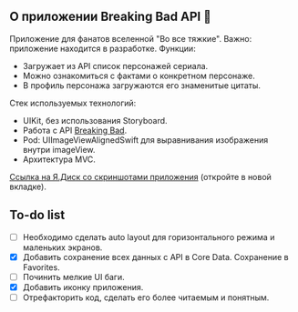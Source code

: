 ##  О приложении Breaking Bad API  🔫
Приложение для фанатов вселенной "Во все тяжкие". Важно: приложение находится в разработке.
Функции:
- Загружает из API список персонажей сериала.
- Можно ознакомиться с фактами о конкретном персонаже.
- В профиль персонажа загружаются его знаменитые цитаты.

Стек используемых технологий: 
- UIKit, без использования Storyboard.
- Работа с API [Breaking Bad](https://breakingbadapi.com/).
- Pod: UIImageViewAlignedSwift для выравнивания изображения внутри imageView.
- Архитектура MVC.

[Ссылка на Я.Диск со скриншотами приложения](https://yadi.sk/d/wmjrHEbd7CXOlw?w=1) (откройте в новой вкладке).

##  To-do list
- [ ] Необходимо сделать auto layout для горизонтального режима и маленьких экранов.
- [x] Добавить сохранение всех данных с API в Core Data. Сохранение в Favorites.
- [ ] Починить мелкие UI баги.
- [x] Добавить иконку приложения.
- [ ] Отрефакторить код, сделать его более читаемым и понятным.
